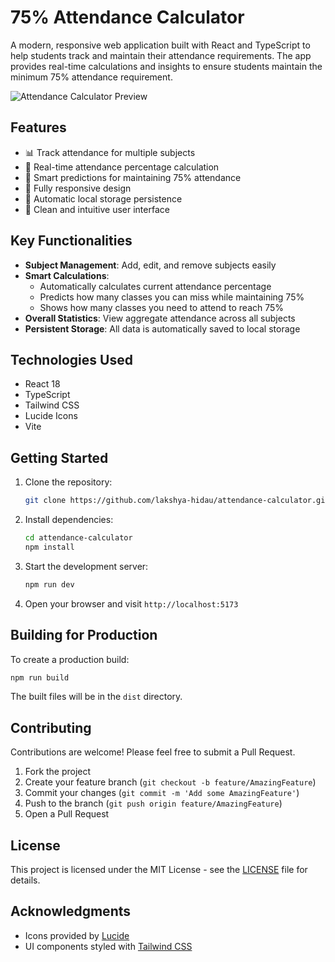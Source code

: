# 75% Attendance Calculator

A modern, responsive web application built with React and TypeScript to help students track and maintain their attendance requirements. The app provides real-time calculations and insights to ensure students maintain the minimum 75% attendance requirement.

![Attendance Calculator Preview](https://github.com/lakshya-hidau/attendance-calculator/raw/main/preview.png)

## Features

- 📊 Track attendance for multiple subjects
- 💯 Real-time attendance percentage calculation
- 🎯 Smart predictions for maintaining 75% attendance
- 📱 Fully responsive design
- 💾 Automatic local storage persistence
- 🎨 Clean and intuitive user interface

## Key Functionalities

- **Subject Management**: Add, edit, and remove subjects easily
- **Smart Calculations**: 
  - Automatically calculates current attendance percentage
  - Predicts how many classes you can miss while maintaining 75%
  - Shows how many classes you need to attend to reach 75%
- **Overall Statistics**: View aggregate attendance across all subjects
- **Persistent Storage**: All data is automatically saved to local storage

## Technologies Used

- React 18
- TypeScript
- Tailwind CSS
- Lucide Icons
- Vite

## Getting Started

1. Clone the repository:
   ```bash
   git clone https://github.com/lakshya-hidau/attendance-calculator.git
   ```

2. Install dependencies:
   ```bash
   cd attendance-calculator
   npm install
   ```

3. Start the development server:
   ```bash
   npm run dev
   ```

4. Open your browser and visit `http://localhost:5173`

## Building for Production

To create a production build:

```bash
npm run build
```

The built files will be in the `dist` directory.

## Contributing

Contributions are welcome! Please feel free to submit a Pull Request.

1. Fork the project
2. Create your feature branch (`git checkout -b feature/AmazingFeature`)
3. Commit your changes (`git commit -m 'Add some AmazingFeature'`)
4. Push to the branch (`git push origin feature/AmazingFeature`)
5. Open a Pull Request

## License

This project is licensed under the MIT License - see the [LICENSE](LICENSE) file for details.

## Acknowledgments

- Icons provided by [Lucide](https://lucide.dev/)
- UI components styled with [Tailwind CSS](https://tailwindcss.com/)
